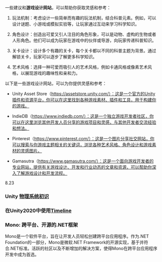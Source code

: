 一些建议和**游戏设计网站**，可以帮助你获取灵感和参考：

1. 玩法机制：考虑设计一些简单而有趣的玩法机制，结合科普元素。例如，可以设计谜题、小游戏或模拟实验等，让玩家通过互动来学习科学知识。

2. 角色设计：创造出可爱又引人注目的角色形象，可以是动物、虚构的生物或者人形角色。他们可以成为玩家在游戏中的伙伴或导游，向玩家传递科普知识。

3. 关卡设计：设计多个有趣的关卡，每个关卡都以不同的科普主题为背景。通过解锁关卡，玩家可以逐步了解更多科学知识。

4. 艺术风格：选择一种可爱而吸引人的艺术风格，例如卡通风格或像素艺术风格，以展现游戏的趣味性和亲和力。

以下是一些游戏设计网站，可以为你提供灵感和参考：

- Unity Asset Store（https://assetstore.unity.com/）：这是一个官方的Unity插件和资源平台，你可以在这里找到各种游戏素材、插件和工具，用于构建你的游戏。

- IndieDB（https://www.indiedb.com/）：这是一个独立游戏开发者社区，你可以在这里浏览其他开发人员分享的游戏项目和灵感，与其他开发者交流经验和想法。

- Pinterest（https://www.pinterest.com/）：这是一个图片分享社交网站，你可以搜索与你游戏主题相关的关键词，浏览各种艺术风格、角色设计和游戏素材的灵感图片。

- Gamasutra（https://www.gamasutra.com/）：这是一个面向游戏开发者的专业网站，提供有关游戏设计、开发和行业动态的文章和资源，可以帮助你深入了解游戏设计和开发流程。

 



8.23

### Unity  [物理系统初识](https://mp.weixin.qq.com/s?__biz=MzkyMTM5Mjg3NQ==&mid=2247536583&idx=1&sn=668b47da35c192084f2fdd1f49b0c3f0&source=41#wechat_redirect)



### 在Unity2020中使用[Timeline](https://linxinfa.blog.csdn.net/article/details/108374878?ydreferer=aHR0cHM6Ly9naXRodWIuY29tLw%3D%3D)



### Mono: 跨平台、开源的.NET框架

Mono是一个软件平台，旨在让开发人员轻松创建跨平台应用程序。作为.NET Foundation的一部分，Mono是微软.NET Framework的开源实现，基于并符合.NET标准。活跃的社区以及不断增加的解决方案，使得Mono在跨平台应用程序开发中成为首选。